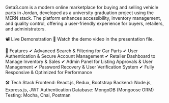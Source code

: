 Geta3.com is a modern online marketplace for buying and selling vehicle parts in Jordan, developed as a university graduation project using the MERN stack. The platform enhances accessibility, inventory management, and quality control, offering a user-friendly experience for buyers, retailers, and administrators.

📽️ Live Demonstration
🎥 Watch the demo video in the presentation file.

🔹 Features
✔ Advanced Search & Filtering for Car Parts
✔ User Authentication & Secure Account Management
✔ Retailer Dashboard to Manage Inventory & Sales
✔ Admin Panel for Listing Approvals & User Management
✔ Password Recovery & User Verification System
✔ Fully Responsive & Optimized for Performance

🛠️ Tech Stack
   Frontend: React.js, Redux, Bootstrap
   Backend: Node.js, Express.js, JWT Authentication
   Database: MongoDB (Mongoose ORM)
   Testing: Mocha, Chai, Postman
